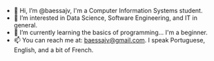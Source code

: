 - 👋 Hi, I’m @baessajv, I'm a Computer Information Systems student. 
- 👀 I’m interested in Data Science, Software Engineering, and IT in general.  
- 🌱 I’m currently learning the basics of programming... I'm a beginner. 
- 📫 You can reach me at: baessajv@gmail.com. I speak Portuguese, English, and a bit of French.

<!---
baessajv/baessajv is a ✨ special ✨ repository because its `README.md` (this file) appears on your GitHub profile.
You can click the Preview link to take a look at your changes.
--->
